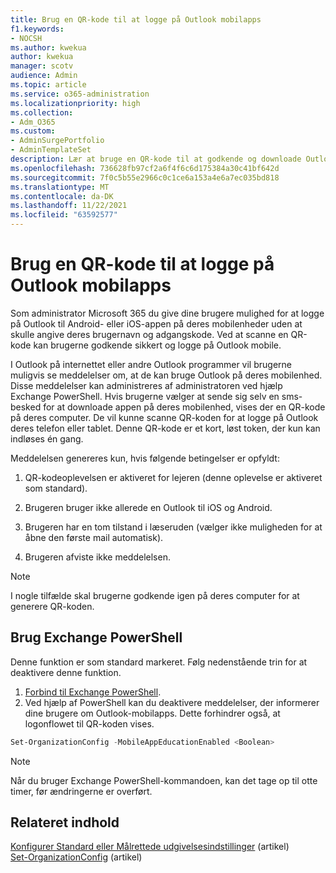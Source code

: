 ```yaml
---
title: Brug en QR-kode til at logge på Outlook mobilapps
f1.keywords:
- NOCSH
ms.author: kwekua
author: kwekua
manager: scotv
audience: Admin
ms.topic: article
ms.service: o365-administration
ms.localizationpriority: high
ms.collection:
- Adm_O365
ms.custom:
- AdminSurgePortfolio
- AdminTemplateSet
description: Lær at bruge en QR-kode til at godkende og downloade Outlook mobile.
ms.openlocfilehash: 736628fb97cf2a6f4f6c6d175384a30c41bf642d
ms.sourcegitcommit: 7f0c5b55e2966c0c1ce6a153a4e6a7ec035bd818
ms.translationtype: MT
ms.contentlocale: da-DK
ms.lasthandoff: 11/22/2021
ms.locfileid: "63592577"
---
```

# <a name="use-a-qr-code-to-sign-in-to-the-outlook-mobile-apps"></a>Brug en QR-kode til at logge på Outlook mobilapps

Som administrator Microsoft 365 du give dine brugere mulighed for at logge på Outlook til Android- eller iOS-appen på deres mobilenheder uden at skulle angive deres brugernavn og adgangskode. Ved at scanne en QR-kode kan brugerne godkende sikkert og logge på Outlook mobile.

I Outlook på internettet eller andre Outlook programmer vil brugerne muligvis se meddelelser om, at de kan bruge Outlook på deres mobilenhed. Disse meddelelser kan administreres af administratoren ved hjælp Exchange PowerShell. Hvis brugerne vælger at sende sig selv en sms-besked for at downloade appen på deres mobilenhed, vises der en QR-kode på deres computer. De vil kunne scanne QR-koden for at logge på Outlook deres telefon eller tablet. Denne QR-kode er et kort, løst token, der kun kan indløses én gang.

Meddelelsen genereres kun, hvis følgende betingelser er opfyldt:

1. QR-kodeoplevelsen er aktiveret for lejeren (denne oplevelse er aktiveret som standard).

2. Brugeren bruger ikke allerede en Outlook til iOS og Android.

3. Brugeren har en tom tilstand i læseruden (vælger ikke muligheden for at åbne den første mail automatisk).

4. Brugeren afviste ikke meddelelsen.

> [!NOTE]
> I nogle tilfælde skal brugerne godkende igen på deres computer for at generere QR-koden.

## <a name="use-exchange-powershell"></a>Brug Exchange PowerShell

Denne funktion er som standard markeret. Følg nedenstående trin for at deaktivere denne funktion.

1. [Forbind til Exchange PowerShell](/powershell/exchange/connect-to-exchange-online-powershell).
2. Ved hjælp af PowerShell kan du deaktivere meddelelser, der informerer dine brugere om Outlook-mobilapps. Dette forhindrer også, at logonflowet til QR-koden vises.

```powershell
Set-OrganizationConfig -MobileAppEducationEnabled <Boolean>
```

> [!NOTE]
> Når du bruger Exchange PowerShell-kommandoen, kan det tage op til otte timer, før ændringerne er overført.

## <a name="related-content"></a>Relateret indhold

[Konfigurer Standard eller Målrettede udgivelsesindstillinger](release-options-in-office-365.md) (artikel)\
[Set-OrganizationConfig](/powershell/module/exchange/set-organizationconfig) (artikel)
